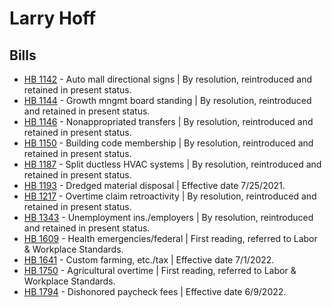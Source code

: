 # Larry Hoff
## Bills
* [HB 1142](/bill/2021-22/hb/1142/) - Auto mall directional signs | By resolution, reintroduced and retained in present status.
* [HB 1144](/bill/2021-22/hb/1144/) - Growth mngmt board standing | By resolution, reintroduced and retained in present status.
* [HB 1146](/bill/2021-22/hb/1146/) - Nonappropriated transfers | By resolution, reintroduced and retained in present status.
* [HB 1150](/bill/2021-22/hb/1150/) - Building code membership | By resolution, reintroduced and retained in present status.
* [HB 1187](/bill/2021-22/hb/1187/) - Split ductless HVAC systems | By resolution, reintroduced and retained in present status.
* [HB 1193](/bill/2021-22/hb/1193/) - Dredged material disposal | Effective date 7/25/2021.
* [HB 1217](/bill/2021-22/hb/1217/) - Overtime claim retroactivity | By resolution, reintroduced and retained in present status.
* [HB 1343](/bill/2021-22/hb/1343/) - Unemployment ins./employers | By resolution, reintroduced and retained in present status.
* [HB 1609](/bill/2021-22/hb/1609/) - Health emergencies/federal | First reading, referred to Labor & Workplace Standards.
* [HB 1641](/bill/2021-22/hb/1641/) - Custom farming, etc./tax | Effective date 7/1/2022.
* [HB 1750](/bill/2021-22/hb/1750/) - Agricultural overtime | First reading, referred to Labor & Workplace Standards.
* [HB 1794](/bill/2021-22/hb/1794/) - Dishonored paycheck fees | Effective date 6/9/2022.

